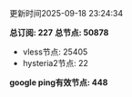 更新时间2025-09-18 23:24:34

**总订阅: 227**
**总节点: 50878**
- vless节点: 25405
- hysteria2节点: 22

**google ping有效节点: 448**
